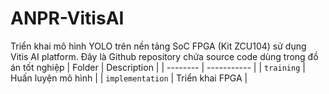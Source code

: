 # ANPR-VitisAI
Triển khai mô hình YOLO trên nền tảng SoC FPGA (Kit ZCU104) sử dụng Vitis AI platform. Đây là Github repository chứa source code dùng trong đồ án tốt nghiệp
| Folder | Description |
| -------- | ----------- |
| `training` | Huấn luyện mô hình |
| `implementation` | Triển khai FPGA |
